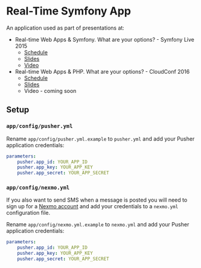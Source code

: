 # Real-Time Symfony App

An application used as part of presentations at:

* Real-time Web Apps & Symfony. What are your options? - Symfony Live 2015
  * [Schedule](http://london2015.live.symfony.com/speakers#yui_3_17_2_1_1442233551897_235)
  * [Slides](http://leggetter.github.io/realtime-symfony/)
  * [Video](https://www.youtube.com/watch?v=LX2KoVK7mqA)
* Real-time Web Apps & PHP. What are your options? - CloudConf 2016
  * [Schedule](http://2016.cloudconf.it/schedule.html)
  * [Slides](http://leggetter.github.io/realtime-php/)
  * Video - coming soon

## Setup

### `app/config/pusher.yml`

Rename `app/config/pusher.yml.example` to `pusher.yml` and add your Pusher application credentials:

```yml
parameters:
    pusher.app_id: YOUR_APP_ID
    pusher.app_key: YOUR_APP_KEY
    pusher.app_secret: YOUR_APP_SECRET
```

### `app/config/nexmo.yml`

If you also want to send SMS when a message is posted you will need to sign up for a [Nexmo account](https://www.nexmo.com) and add your credentials to a `nexmo.yml` configuration file.

Rename `app/config/nexmo.yml.example` to `nexmo.yml` and add your Pusher application credentials:

```yml
parameters:
    pusher.app_id: YOUR_APP_ID
    pusher.app_key: YOUR_APP_KEY
    pusher.app_secret: YOUR_APP_SECRET
```
